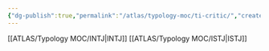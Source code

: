 ```yaml
---
{"dg-publish":true,"permalink":"/atlas/typology-moc/ti-critic/","created":"2023-01-05T12:07:09.648+01:00","updated":"2023-01-06T15:48:21.641+01:00"}
---
```



[[ATLAS/Typology MOC/INTJ\|INTJ]]
[[ATLAS/Typology MOC/ISTJ\|ISTJ]]
